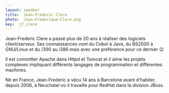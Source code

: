 ```yaml
---
layout: speaker
title:  Jean-Frederic Clere
photo:  Jean-Frederique-Clere.png
key:  jf_clere
---
```


Jean-Frederic Clere a passé plus de 20 ans à réaliser des logiciels client/serveur. Ses connaissances vont du Cobol à Java, du BS2000 à GNU/Linux et du /390 au i386 mais avec une préférence pour ce dernier 😉

Il est committer Apache dans Httpd et Tomcat et il aime les projets complexes impliquant différents langages de programmation et différentes machines.

Né en France, Jean-Frederic a vécu 14 ans à Barcelone avant d’habiter, depuis 2006, à Neuchatel où il travaille pour RedHat dans la division JBoss.
